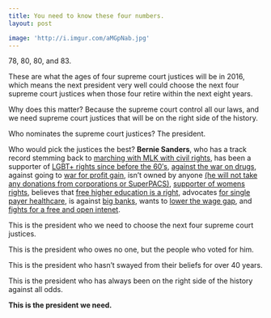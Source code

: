 ```yaml
---
title: You need to know these four numbers.
layout: post

image: 'http://i.imgur.com/aMGpNab.jpg'
---
```


78, 80, 80, and 83.


These are what the ages of four supreme court justices will be in 2016, which means the next president very well could choose the next four supreme court justices when those four retire within the next eight years.

Why does this matter? Because the supreme court control all our laws, and we need supreme court justices that will be on the right side of the history. 

Who nominates the supreme court justices? The president. 

Who would pick the justices the best? **Bernie Sanders**, who has a track record stemming back to [marching with MLK with civil rights](http://www.npr.org/sections/itsallpolitics/2015/04/29/399818581/5-things-you-should-know-about-bernie-sanders), has been a supporter of [LGBT+ rights since before the 60′s](http://www.alternet.org/civil-liberties/bernie-sanders-was-full-gay-equality-40-years-ago), [against the war on drugs](http://www.ontheissues.org/Domestic/Bernie_Sanders_Drugs.htm), against going to [war for profit gain](http://www.ontheissues.org/International/Bernie_Sanders_War_+_Peace.htm), isn’t owned by anyone [(he will not take any donations from corporations or SuperPACS)](http://www.huffingtonpost.com/h-a-goodman/bernie-sanders-wont-accept-money-from-billionaires-donald-trump-donated-100000-to-hillary-clinton_b_7799576.html), [supporter of womens rights](http://mic.com/articles/119074/5-times-bernie-sanders-spoke-the-feminist-truth), believes that [free higher education is a right](http://www.huffingtonpost.com/2015/04/08/bernie-sanders-higher-education_n_7026884.html), advocates [for single payer healthcare](http://www.washingtonpost.com/news/post-politics/wp/2015/07/30/sanders-advocates-for-single-payer-health-care-system-on-medicare-anniversary/), is against [big banks](http://www.businessinsider.com/r-us-presidential-hopeful-sanders-break-up-the-big-banks-2015-5), wants to [lower the wage gap](http://feelthebern.org/bernie-sanders-on-equal-pay/), and [fights for a free and open intenet](http://www.sanders.senate.gov/net-neutrality).

This is the president who we need to choose the next four supreme court justices.

This is the president who owes no one, but the people who voted for him. 

This is the president who hasn’t swayed from their beliefs for over 40 years.

This is the president who has always been on the right side of the history against all odds.

**This is the president we need.**
